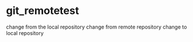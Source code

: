 # git_remotetest

change from the local repository
change from remote repository
change to local repository